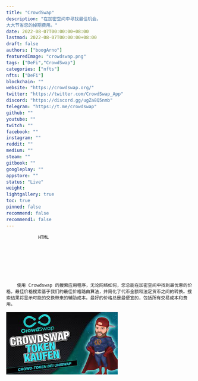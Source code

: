 ```yaml
---
title: "CrowdSwap"
description: "在加密空间中寻找最佳机会。
大大节省您的掉期费用。"
date: 2022-08-07T00:00:00+08:00
lastmod: 2022-08-07T00:00:00+08:00
draft: false
authors: ["boogArno"]
featuredImage: "crowdswap.png"
tags: ["DeFi","CrowdSwap"]
categories: ["nfts"]
nfts: ["DeFi"]
blockchain: ""
website: "https://crowdswap.org/"
twitter: "https://twitter.com/CrowdSwap_App"
discord: "https://discord.gg/ugZa8Q5nmb"
telegram: "https://t.me/crowdswap"
github: ""
youtube: ""
twitch: ""
facebook: ""
instagram: ""
reddit: ""
medium: ""
steam: ""
gitbook: ""
googleplay: ""
appstore: ""
status: "Live"
weight: 
lightgallery: true
toc: true
pinned: false
recommend: false
recommend1: false
---
```


			
				HTML
				
					
				
				
						
				
			
		使用 Crowdswap 的搜索应用程序，无论网络如何，您总能在加密空间中找到最优惠的价格。最佳价格搜索基于我们的最佳价格路由算法，并简化了代币金额和法定货币之间的转换。搜索结果将显示可能的交换带来的辅助成本。最好的价格总是最便宜的，包括所有交易成本和费用。

![下载](下载.jpg)
